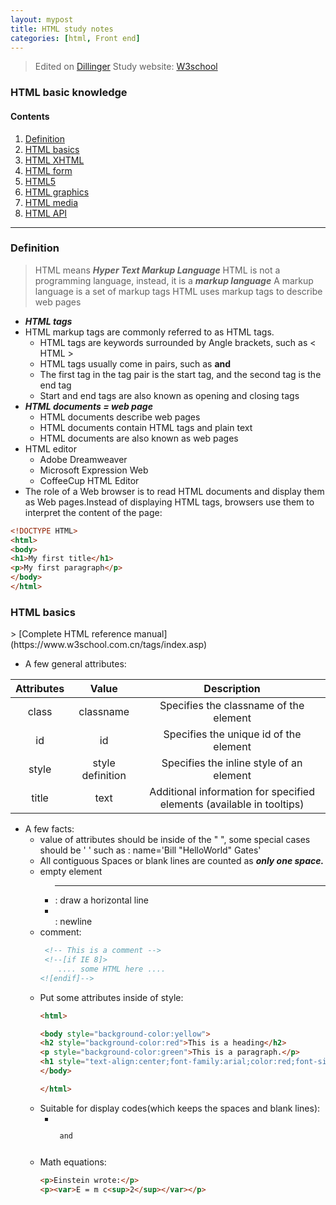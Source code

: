 ```yaml
---
layout: mypost
title: HTML study notes
categories: [html, Front end]
---
```


> Edited on [Dillinger](https://dillinger.io/)
> Study website: [W3school](https://www.w3school.com.cn/h.asp)

### HTML basic knowledge

#### Contents
 1. [Definition](#1)
 2. [HTML basics](#2)
 3. [HTML XHTML](#3)
 4. [HTML form](#4)
 5. [HTML5](#5)
 6. [HTML graphics](#6)
 7. [HTML media](#7)
 8. [HTML API](#8)

---
<h3 id="1">Definition</h3>

> HTML means ***Hyper Text Markup Language***
> HTML is not a programming language, instead, it is a ***markup language***
> A markup language is a set of markup tags
> HTML uses markup tags to describe web pages

 - ***HTML tags***
 - HTML markup tags are commonly referred to as HTML tags.
     - HTML tags are keywords surrounded by Angle brackets, such as < HTML >
     - HTML tags usually come in pairs, such as <b> and </b>
     - The first tag in the tag pair is the start tag, and the second tag is the end tag
     - Start and end tags are also known as opening and closing tags
 - ***HTML documents = web page***
     - HTML documents describe web pages
     - HTML documents contain HTML tags and plain text
     - HTML documents are also known as web pages
 - HTML editor
     - Adobe Dreamweaver
     - Microsoft Expression Web
     - CoffeeCup HTML Editor
- The role of a Web browser is to read HTML documents and display them as Web pages.Instead of displaying HTML tags, browsers use them to interpret the content of the page:

```html
<!DOCTYPE HTML>
<html>
<body>
<h1>My first title</h1>
<p>My first paragraph</p>
</body>
</html>
```
<h3 id="2">HTML basics </h3>
> [Complete HTML reference manual](https://www.w3school.com.cn/tags/index.asp)

- A few general attributes:

| Attributes       |      Value      | Description |
| :-------------: | :-----------: | :-----: |
| class      | classname | Specifies the classname of the element  |
| id    |   id    |  Specifies the unique id of the element  |
| style |   style definition    |    Specifies the inline style of an element | 
| title |   text    |    Additional information for specified elements (available in tooltips) | 

- A few facts:
    - value of attributes should be inside of the " ", some special cases should be ' ' such as : name='Bill "HelloWorld" Gates'
    - All contiguous Spaces or blank lines are counted as ***only one space.***
    - empty element
        - <hr /> : draw a horizontal line
        - <br /> : newline
    - comment:
        ```html
         <!-- This is a comment -->
         <!--[if IE 8]>
            .... some HTML here ....
        <![endif]-->
        ```
    - Put some attributes inside of style:
        ```html
        <html>
        
        <body style="background-color:yellow">
        <h2 style="background-color:red">This is a heading</h2>
        <p style="background-color:green">This is a paragraph.</p>
        <h1 style="text-align:center;font-family:arial;color:red;font-size:20px;">This is a heading</h1>
        </body>
        
        </html>
        ```
    - Suitable for display codes(which keeps the spaces and blank lines):
        - <code> <pre> and </pre> </code>
    - Math equations:
        ```html    
        <p>Einstein wrote:</p>
        <p><var>E = m c<sup>2</sup></var></p>
        ```


    


